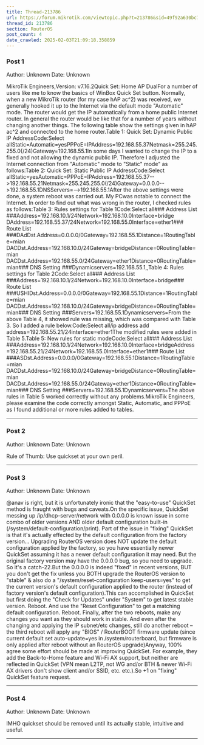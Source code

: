 ```yaml
---
title: Thread-213786
url: https://forum.mikrotik.com/viewtopic.php?t=213786&sid=49f92a630bc7970d8ca50523be880e8f
thread_id: 213786
section: RouterOS
post_count: 4
date_crawled: 2025-02-03T21:09:18.358859
---
```


### Post 1
Author: Unknown
Date: Unknown

MikroTik Engineers,Version: v7.16.2Quick Set: Home AP DualFor a number of users like me to know the basics of WinBox Quick Set button. Normally, when a new MikroTik router (for my case hAP ac^2) was received, we generally hooked it up to the Internet via the default mode "Automatic" mode. The router would get the IP automatically from a home public Internet router. In general the router would be like that for a number of years without changing another things. The following table show the settings given in hAP ac^2 and connected to the home router.Table 1: Quick Set: Dynamic Public IP AddressCode:Select allStatic=Automatic=yesPPPoE=IPAddress=192.168.55.37Netmask=255.245.255.0(/24)Gateway=192.168.55.1In some days I wanted to change the IP to a fixed and not allowing the dynamic public IP. Therefore I adjusted the Internet connection from "Automatic" mode to "Static" mode" as follows:Table 2: Quick Set: Static Public IP AddressCode:Select allStatic=yesAutomatic=PPPoE=IPAddress=192.168.55.37-->192.168.55.21Netmask=255.245.255.0(/24)Gateway=0.0.0.0-->192.168.55.1DNSServers=<blank>-->192.168.55.1After the above settings were done, a system reboot was carried out. My PCwas notable to connect the Internet. In order to find out what was wrong in the router, I checked rules as follows:Table 3: Rules settings for Table 1Code:Select all### Address List ###Address=192.168.10.1/24Network=192.168.10.0Interface=bridge
DAddress=192.168.55.37/24Network=192.168.55.0Interface=ether1### Route List ###DAdDst.Address=0.0.0.0/0Gateway=192.168.55.1Distance=1RoutingTable=mian
DACDst.Address=192.168.10.0/24Gateway=bridgeDistance=0RoutingTable=mian
DACDst.Address=192.168.55.0/24Gateway=ether1Distance=0RoutingTable=mian### DNS Setting ###Dynamicservers=192.168.55.1,<IPServer1>,<IPServer2>Table 4: Rules settings for Table 2Code:Select all### Address List ###Address=192.168.10.1/24Network=192.168.10.0Interface=bridge### Route List ###USHIDst.Address=0.0.0.0/0Gateway=192.168.55.1Distance=1RoutingTable=mian
DACDst.Address=192.168.10.0/24Gateway=bridgeDistance=0RoutingTable=mian### DNS Setting ###Servers=192.168.55.1Dynamicservers=<Empty>From the above Table 4, it showed rule was missing, which was compared with Table 3. So I added a rule below.Code:Select all/ip address add address=192.168.55.21/24interface=ether1The modified rules were added in Table 5.Table 5: New rules for static modeCode:Select all### Address List ###Address=192.168.10.1/24Network=192.168.10.0Interface=bridgeAddress=192.168.55.21/24Network=192.168.55.0Interface=ether1### Route List ###ASDst.Address=0.0.0.0/0Gateway=192.168.55.1Distance=1RoutingTable=mian
DACDst.Address=192.168.10.0/24Gateway=bridgeDistance=0RoutingTable=mian
DACDst.Address=192.168.55.0/24Gateway=ether1Distance=0RoutingTable=mian### DNS Setting ###Servers=192.168.55.1Dynamicservers=<Empty>The above rules in Table 5 worked correctly without any problems.MikroTik Engineers, please examine the code correctly amongst Static, Automatic, and PPPoE as I found additional or more rules added to tables.

---
### Post 2
Author: Unknown
Date: Unknown

Rule of Thumb:  Use quickset at your own peril.

---
### Post 3
Author: Unknown
Date: Unknown

@anav is right, but it is unfortunately  ironic that the "easy-to-use" QuickSet method is fraught with bugs and caveats.On the specific issue, QuickSet messing up /ip/dhcp-server/network with 0.0.0.0 is known issue in some combo of older versions AND older default configuration built-in (/system/default-configuration/print).  Part of the issue in "fixing" QuickSet is that it's actually effected by the default configuration from the factory version...  Upgrading RouterOS version does NOT update the default configuration applied by the factory, so you have essentially newer QuickSet assuming it has a newer default configuration it may need.  But the original factory version may have the 0.0.0.0 bug, so you need to upgrade.  So it's a catch-22.But the 0.0.0.0 is indeed "fixed" in recent versions, BUT you don't get the fix unless you BOTH upgrade the RouterOS version to "stable" & also do a "/system/reset-configuration keep-users=yes" to get the current version's default configuration applied to the router (instead of factory version's default configuration).This can accomplished in QuickSet but first doing the "Check for Updates" under "System" to get latest stable version.  Reboot.  And use the "Reset Configuration" to get a matching default configuration.  Reboot.  Finally, after the two reboots, make any changes you want as they should work in stable.  And even after the changing and applying the IP subnet/etc changes, still do another reboot – the third reboot will apply any "BIOS" / RouterBOOT firmware update (since current default set auto-update=yes in /system/routerboard, but firmware is only applied after reboot without an RouterOS upgrade)Anyway, 100% agree some effort should be made at improving QuickSet.  For example, they add the Back-to-Home feature and Wi-Fi AX support, but neither are reflected in QuickSet (VPN mean L2TP, not WG and/or BTH & newer Wi-Fi AX drivers don't show client and/or SSID, etc. etc.).So +1 on "fixing" QuickSet feature request.

---
### Post 4
Author: Unknown
Date: Unknown

IMHO quickset should be removed until its actually stable, intuitive and useful.

---
